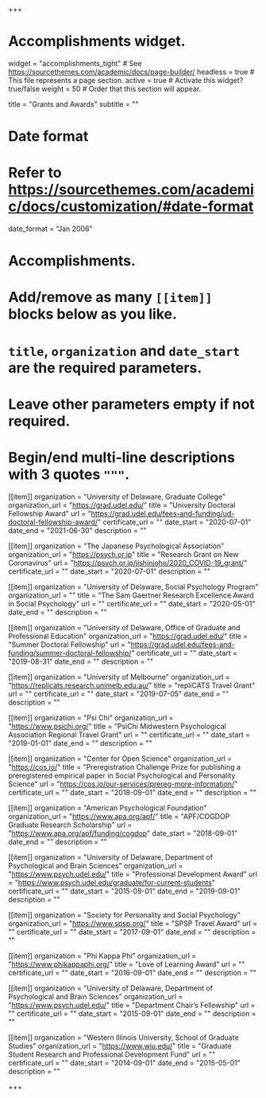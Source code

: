 +++
# Accomplishments widget.
widget = "accomplishments_tight"  # See https://sourcethemes.com/academic/docs/page-builder/
headless = true  # This file represents a page section.
active = true  # Activate this widget? true/false
weight = 50  # Order that this section will appear.

title = "Grants and Awards"
subtitle = ""

# Date format
#   Refer to https://sourcethemes.com/academic/docs/customization/#date-format
date_format = "Jan 2006"

# Accomplishments.
#   Add/remove as many `[[item]]` blocks below as you like.
#   `title`, `organization` and `date_start` are the required parameters.
#   Leave other parameters empty if not required.
#   Begin/end multi-line descriptions with 3 quotes `"""`.

[[item]]
  organization = "University of Delaware, Graduate College"
  organization_url = "https://grad.udel.edu/"
  title = "University Doctoral Fellowship Award"
  url = "https://grad.udel.edu/fees-and-funding/ud-doctoral-fellowship-award/"
  certificate_url = ""
  date_start = "2020-07-01"
  date_end = "2021-06-30"
  description = ""

[[item]]
  organization = "The Japanese Psychological Association"
  organization_url = "https://psych.or.jp"
  title = "Research Grant on New Coronavirus"
  url = "https://psych.or.jp/jishinjoho/2020_COVID-19_grant/"
  certificate_url = ""
  date_start = "2020-07-01"
  description = ""

[[item]]
  organization = "University of Delaware, Social Psychology Program"
  organization_url = ""
  title = "The Sam Gaertner Research Excellence Award in Social Psychology"
  url = ""
  certificate_url = ""
  date_start = "2020-05-01"
  date_end = ""
  description = ""

[[item]]
  organization = "University of Delaware, Office of Graduate and Professional Education"
  organization_url = "https://grad.udel.edu/"
  title = "Summer Doctoral Fellowship"
  url = "https://grad.udel.edu/fees-and-funding/summer-doctoral-fellowship/"
  certificate_url = ""
  date_start = "2019-08-31"
  date_end = ""
  description = ""

[[item]]
  organization = "University of Melbourne"
  organization_url = "https://replicats.research.unimelb.edu.au/"
  title = "repliCATS Travel Grant"
  url = ""
  certificate_url = ""
  date_start = "2019-07-05"
  date_end = ""
  description = ""

 [[item]]
   organization = "Psi Chi"
   organization_url = "https://www.psichi.org/"
   title = "PsiChi Midwestern Psychological Association Regional Travel Grant"
   url = ""
   certificate_url = ""
   date_start = "2019-01-01"
   date_end = ""
   description = ""

[[item]]
  organization = "Center for Open Science"
  organization_url = "https://cos.io/"
  title = "Preregistration Challenge Prize for publishing a preregistered empirical paper in Social Psychological and Personality Science"
  url = "https://cos.io/our-services/prereg-more-information/"
  certificate_url = ""
  date_start = "2018-09-01"
  date_end = ""
  description = ""

[[item]]
  organization = "American Psychological Foundation"
  organization_url = "https://www.apa.org/apf/"
  title = "APF/COGDOP Graduate Research Scholarship"
  url = "https://www.apa.org/apf/funding/cogdop"
  date_start = "2018-09-01"
  date_end = ""
  description = ""


 [[item]]
   organization = "University of Delaware, Department of Psychological and Brain Sciences"
   organization_url = "https://www.psych.udel.edu/"
   title = "Professional Development Award"
   url = "https://www.psych.udel.edu/graduate/for-current-students"
   certificate_url = ""
   date_start = "2015-09-01"
   date_end = "2019-09-01"
   description = ""

 [[item]]
   organization = "Society for Personality and Social Psychology"
   organization_url = "https://www.spsp.org/"
   title = "SPSP Travel Award"
   url = ""
   certificate_url = ""
   date_start = "2017-09-01"
   date_end = ""
   description = ""

 [[item]]
   organization = "Phi Kappa Phi"
   organization_url = "https://www.phikappaphi.org/"
   title = "Love of Learning Award"
   url = ""
   certificate_url = ""
   date_start = "2016-09-01"
   date_end = ""
   description = ""

[[item]]
  organization = "University of Delaware, Department of Psychological and Brain Sciences"
  organization_url = "https://www.psych.udel.edu/"
  title = "Department Chair’s Fellowship"
  url = ""
  certificate_url = ""
  date_start = "2015-09-01"
  date_end = ""
  description = ""

[[item]]
  organization = "Western Illinois University, School of Graduate Studies"
  organization_url = "https://www.wiu.edu/"
  title = "Graduate Student Research and Professional Development Fund"
  url = ""
  certificate_url = ""
  date_start = "2014-09-01"
  date_end = "2015-05-01"
  description = ""

+++
